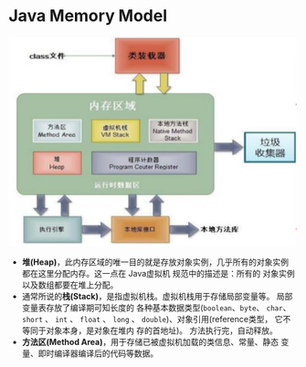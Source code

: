 # Java Memory Model

![image-20200729115121936](./images/Memory-Model/image-20200729115121936.png)

- **堆(Heap)**，此内存区域的唯一目的就是存放对象实例，几乎所有的对象实例都在这里分配内存。这一点在 Java虚拟机 规范中的描述是：所有的 对象实例以及数组都要在堆上分配。
- 通常所说的**栈(Stack)**，是指虚拟机栈。虚拟机栈用于存储局部变量等。 局部变量表存放了编译期可知长度的 各种基本数据类型(`boolean`、`byte`、 `char`、 `short` 、 `int` 、 `float` 、 `long` 、 `double`)、对象引用(reference类型， 它不等同于对象本身，是对象在堆内 存的首地址)。 方法执行完，自动释放。
- **方法区(Method Area)**，用于存储已被虚拟机加载的类信息、常量、静态 变量、即时编译器编译后的代码等数据。
